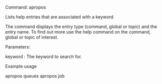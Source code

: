 Command: apropos <keyword>

Lists help entries that are associated with a keyword. 

The command displays the entry type (command, global or topic) and the entry name.
To find out more use the help command on the command,  global or topic of interest.

Parameters:

  keyword       : The keyword to search for.

Example usage

  apropos queues
  apropos job